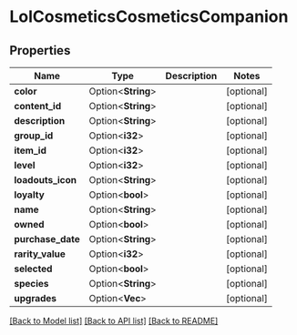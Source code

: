 # LolCosmeticsCosmeticsCompanion

## Properties

Name | Type | Description | Notes
------------ | ------------- | ------------- | -------------
**color** | Option<**String**> |  | [optional]
**content_id** | Option<**String**> |  | [optional]
**description** | Option<**String**> |  | [optional]
**group_id** | Option<**i32**> |  | [optional]
**item_id** | Option<**i32**> |  | [optional]
**level** | Option<**i32**> |  | [optional]
**loadouts_icon** | Option<**String**> |  | [optional]
**loyalty** | Option<**bool**> |  | [optional]
**name** | Option<**String**> |  | [optional]
**owned** | Option<**bool**> |  | [optional]
**purchase_date** | Option<**String**> |  | [optional]
**rarity_value** | Option<**i32**> |  | [optional]
**selected** | Option<**bool**> |  | [optional]
**species** | Option<**String**> |  | [optional]
**upgrades** | Option<**Vec<String>**> |  | [optional]

[[Back to Model list]](../README.md#documentation-for-models) [[Back to API list]](../README.md#documentation-for-api-endpoints) [[Back to README]](../README.md)


